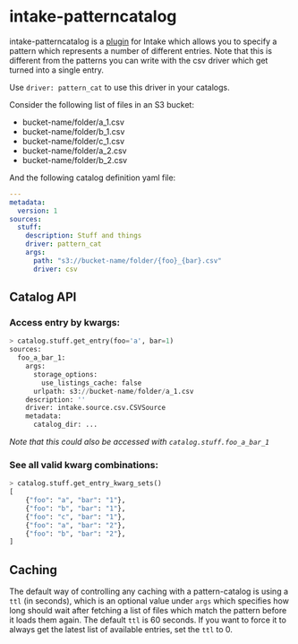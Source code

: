 # intake-patterncatalog

intake-patterncatalog is a [plugin](https://intake.readthedocs.io/en/latest/plugin-directory.html) for Intake
which allows you to specify a pattern which represents a number of different entries. Note that this is different from the patterns you can write with the csv driver which get turned into a single entry.

Use `driver: pattern_cat` to use this driver in your catalogs.

Consider the following list of files in an S3 bucket:

* bucket-name/folder/a_1.csv
* bucket-name/folder/b_1.csv
* bucket-name/folder/c_1.csv
* bucket-name/folder/a_2.csv
* bucket-name/folder/b_2.csv

And the following catalog definition yaml file:
```yaml
---
metadata:
  version: 1
sources:
  stuff:
    description: Stuff and things
    driver: pattern_cat
    args:
      path: "s3://bucket-name/folder/{foo}_{bar}.csv"
      driver: csv
```

## Catalog API

### Access entry by kwargs:
```python
> catalog.stuff.get_entry(foo='a', bar=1)
sources:
  foo_a_bar_1:
    args:
      storage_options:
        use_listings_cache: false
      urlpath: s3://bucket-name/folder/a_1.csv
    description: ''
    driver: intake.source.csv.CSVSource
    metadata:
      catalog_dir: ...
```
_Note that this could also be accessed with `catalog.stuff.foo_a_bar_1`_

### See all valid kwarg combinations:
```python
> catalog.stuff.get_entry_kwarg_sets()
[
    {"foo": "a", "bar": "1"},
    {"foo": "b", "bar": "1"},
    {"foo": "c", "bar": "1"},
    {"foo": "a", "bar": "2"},
    {"foo": "b", "bar": "2"},
]
```

## Caching

The default way of controlling any caching with a pattern-catalog is using a `ttl` (in seconds),
which is an optional value under `args` which specifies how long should wait after fetching a list of files
which match the pattern before it loads them again. The default `ttl` is 60 seconds.
If you want to force it to always get the latest list of available entries, set the `ttl` to 0.
